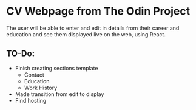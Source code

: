 # CV Webpage from The Odin Project

The user will be able to enter and edit in details from their career and education and see them displayed live on the web, using React.

## TO-Do:
* Finish creating sections template
    * Contact
    * Education
    * Work History
* Made transition from edit to display
* Find hosting
